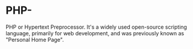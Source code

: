 # PHP-
PHP or Hypertext Preprocessor. It's a widely used open-source scripting language, primarily for web development, and was previously known as "Personal Home Page".

